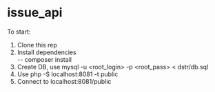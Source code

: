 # issue_api
To start:
1. Clone this rep
2. Install dependencies  
		--  composer install
3. Create DB, use mysql -u <root_login> -p <root_pass> < dstr/db.sql 
4. Use php -S localhost:8081 -t public
5. Connect to localhost:8081/public